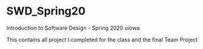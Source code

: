 # SWD_Spring20
Introduction to Software Design - Spring 2020 uiowa

This contains all project I completed for the class and the final Team Project
